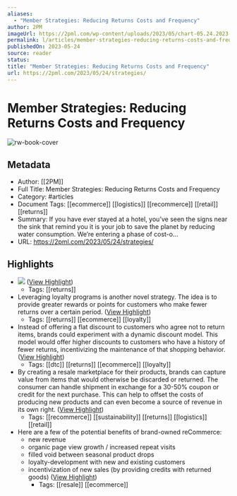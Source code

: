 ```yaml
---
aliases:
  - "Member Strategies: Reducing Returns Costs and Frequency"
author: 2PM
imageUrl: https://2pml.com/wp-content/uploads/2023/05/chart-05.24.2023-scaled.jpg
permalink: l/articles/member-strategies-reducing-returns-costs-and-frequency
publishedOn: 2023-05-24
source: reader
status: 
title: "Member Strategies: Reducing Returns Costs and Frequency"
url: https://2pml.com/2023/05/24/strategies/
---
```

# Member Strategies: Reducing Returns Costs and Frequency

![rw-book-cover](https://2pml.com/wp-content/uploads/2023/05/chart-05.24.2023-scaled.jpg)

## Metadata

- Author: [[2PM]]
- Full Title: Member Strategies: Reducing Returns Costs and Frequency
- Category: #articles
- Document Tags: [[ecommerce]] [[logistics]] [[recommerce]] [[retail]] [[returns]]
- Summary: If you have ever stayed at a hotel, you’ve seen the signs near the sink that remind you it is your job to save the planet by reducing water consumption. We’re entering a phase of cost-o…
- URL: https://2pml.com/2023/05/24/strategies/

## Highlights

- ![](https://i0.wp.com/2pml.com/wp-content/uploads/2023/05/chart-05.24.2023-scaled.jpg?resize=740%2C493&ssl=1) ([View Highlight](https://read.readwise.io/read/01h3wn4p09s1fkjbkzjt5jfrhc))
    - Tags: [[returns]]
- Leveraging loyalty programs is another novel strategy. The idea is to provide greater rewards or points for customers who make fewer returns over a certain period. ([View Highlight](https://read.readwise.io/read/01h3wnbhxtbwfvdyz1a2ar4v4c))
    - Tags: [[returns]] [[ecommerce]] [[loyalty]]
- Instead of offering a flat discount to customers who agree not to return items, brands could experiment with a dynamic discount model. This model would offer higher discounts to customers who have a history of fewer returns, incentivizing the maintenance of that shopping behavior. ([View Highlight](https://read.readwise.io/read/01h3wnbnqb8z3mabv9gpwyxnbt))
    - Tags: [[dtc]] [[returns]] [[ecommerce]] [[loyalty]]
- By creating a resale marketplace for their products, brands can capture value from items that would otherwise be discarded or returned. The consumer can handle shipment in exchange for a 30-50% coupon or credit for the next purchase. This can help to offset the costs of producing new products and can even become a source of revenue in its own right. ([View Highlight](https://read.readwise.io/read/01h3wnaz9c4ek2tp3t6evahg9w))
    - Tags: [[recommerce]] [[sustainability]] [[returns]] [[logistics]] [[retail]]
- Here are a few of the potential benefits of brand-owned reCommerce:
  - new revenue
  - organic page view growth / increased repeat visits
  - filled void between seasonal product drops
  - loyalty-development with new and existing customers
  - incentivization of new sales (by providing credits with returned goods) ([View Highlight](https://read.readwise.io/read/01h3wnatmge6kw525s8tqerpas))
    - Tags: [[resale]] [[ecommerce]]
